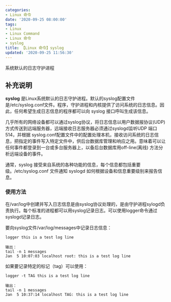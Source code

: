 ```yaml
---
categories:
- Linux 命令
date: '2020-09-25 08:00:00'
tags:
- Linux
- Linux Command
- Linux 命令
- syslog
title: 【Linux 命令】syslog
updated: '2020-09-25 11:56:30'
---
```


系统默认的日志守护进程

## 补充说明

**syslog** 是Linux系统默认的日志守护进程。默认的syslog配置文件是/etc/syslog.conf文件。程序，守护进程和内核提供了访问系统的日志信息。因此，任何希望生成日志信息的程序都可以向 syslog 接口呼叫生成该信息。

几乎所有的网络设备都可以通过syslog协议，将日志信息以用户数据报协议(UDP)方式传送到远端服务器，远端接收日志服务器必须通过syslogd监听UDP 端口514，并根据 syslog.conf配置文件中的配置处理本机，接收访问系统的日志信息，把指定的事件写入特定文件中，供后台数据库管理和响应之用。意味着可以让任何事件都登录到一台或多台服务器上，以备后台数据库用off-line(离线) 方法分析远端设备的事件。

通常，syslog 接受来自系统的各种功能的信息，每个信息都包括重要级。/etc/syslog.conf 文件通知 syslogd 如何根据设备和信息重要级别来报告信息。

### 使用方法

在/var/log中创建并写入日志信息是由syslog协议处理的，是由守护进程sylogd负责执行。每个标准的进程都可以用syslog记录日志。可以使用logger命令通过syslogd记录日志。

要向syslog文件/var/log/messages中记录日志信息：

```shell
logger this is a test log line

输出：
tail -n 1 messages
Jan  5 10:07:03 localhost root: this is a test log line
```

如果要记录特定的标记（tag）可以使用：

```shell
logger -t TAG this is a test log line

输出：
tail -n 1 messages
Jan  5 10:37:14 localhost TAG: this is a test log line
```


<!-- Linux命令行搜索引擎：https://jaywcjlove.github.io/linux-command/ -->